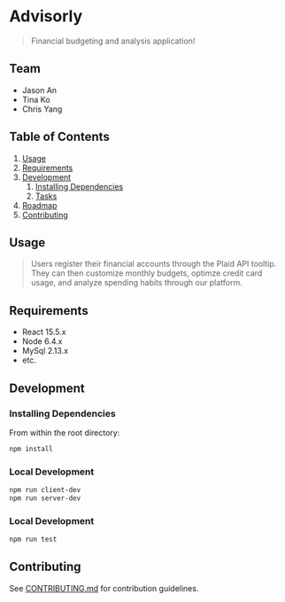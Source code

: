 # Advisorly

> Financial budgeting and analysis application! 

## Team

  - Jason An
  - Tina Ko
  - Chris Yang

## Table of Contents

1. [Usage](#Usage)
1. [Requirements](#requirements)
1. [Development](#development)
    1. [Installing Dependencies](#installing-dependencies)
    1. [Tasks](#tasks)
1. [Roadmap](#roadmap)
1. [Contributing](#contributing)

## Usage

> Users register their financial accounts through the Plaid API tooltip. They can then customize monthly budgets, optimze credit card usage, and analyze spending habits through our platform.

## Requirements

- React 15.5.x
- Node 6.4.x
- MySql 2.13.x 
- etc.

## Development

### Installing Dependencies

From within the root directory:

```sh
npm install
```

### Local Development
```sh 
npm run client-dev
npm run server-dev
```

### Local Development
```sh
npm run test
```

## Contributing

See [CONTRIBUTING.md](CONTRIBUTING.md) for contribution guidelines.
